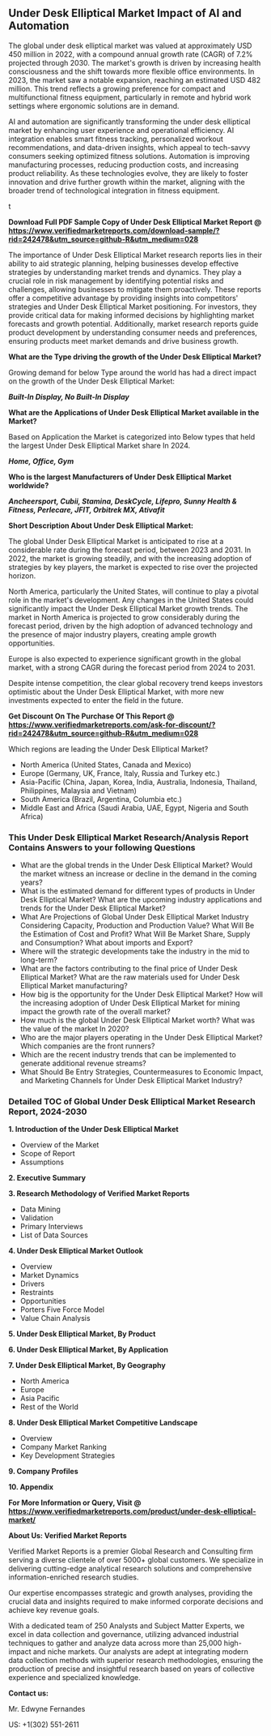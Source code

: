 <h2>Under Desk Elliptical Market Impact of AI and Automation</h2><p>The global under desk elliptical market was valued at approximately USD 450 million in 2022, with a compound annual growth rate (CAGR) of 7.2% projected through 2030. The market's growth is driven by increasing health consciousness and the shift towards more flexible office environments. In 2023, the market saw a notable expansion, reaching an estimated USD 482 million. This trend reflects a growing preference for compact and multifunctional fitness equipment, particularly in remote and hybrid work settings where ergonomic solutions are in demand.</p><p>AI and automation are significantly transforming the under desk elliptical market by enhancing user experience and operational efficiency. AI integration enables smart fitness tracking, personalized workout recommendations, and data-driven insights, which appeal to tech-savvy consumers seeking optimized fitness solutions. Automation is improving manufacturing processes, reducing production costs, and increasing product reliability. As these technologies evolve, they are likely to foster innovation and drive further growth within the market, aligning with the broader trend of technological integration in fitness equipment.</p>t</p><p id="" class=""><strong>Download Full PDF Sample Copy of Under Desk Elliptical Market Report @ <a href="https://www.verifiedmarketreports.com/download-sample/?rid=242478&utm_source=github-R&utm_medium=028" target="_blank">https://www.verifiedmarketreports.com/download-sample/?rid=242478&utm_source=github-R&utm_medium=028</a></strong></p><p>The importance of&nbsp;Under Desk Elliptical Market research reports lies in their ability to aid strategic planning, helping businesses develop effective strategies by understanding market trends and dynamics. They play a crucial role in risk management by identifying potential risks and challenges, allowing businesses to mitigate them proactively. These reports offer a competitive advantage by providing insights into competitors' strategies and Under Desk Elliptical Market positioning. For investors, they provide critical data for making informed decisions by highlighting market forecasts and growth potential. Additionally, market research reports guide product development by understanding consumer needs and preferences, ensuring products meet market demands and drive business growth.</p><p><strong>What are the&nbsp;Type driving the growth of the Under Desk Elliptical Market?</strong></p><p id="" class="">Growing demand for below Type around the world has had a direct impact on the growth of the Under Desk Elliptical Market:</p><em><strong>Built-In Display, No Built-In Display</strong></em></p><strong>What are the&nbsp;Applications&nbsp;of Under Desk Elliptical Market available in the Market?</strong></p><p id="" class="">Based on Application the Market is categorized into Below types that held the largest Under Desk Elliptical Market share In 2024.</p><em><strong>Home, Office, Gym</strong></em></p><strong>Who is the largest Manufacturers of Under Desk Elliptical Market worldwide?</strong></p><p><em><strong>Ancheersport, Cubii, Stamina, DeskCycle, Lifepro, Sunny Health & Fitness, Perlecare, JFIT, Orbitrek MX, Ativafit</strong></em></p><p id="" class=""><strong>Short Description About Under Desk Elliptical Market:</strong></p><p>The global Under Desk Elliptical Market is anticipated to rise at a considerable rate during the forecast period, between 2023 and 2031. In 2022, the market is growing steadily, and with the increasing adoption of strategies by key players, the market is expected to rise over the projected horizon.</p><p>North America, particularly the United States, will continue to play a pivotal role in the market's development. Any changes in the United States could significantly impact the Under Desk Elliptical Market growth trends. The market in North America is projected to grow considerably during the forecast period, driven by the high adoption of advanced technology and the presence of major industry players, creating ample growth opportunities.</p><p>Europe is also expected to experience significant growth in the global market, with a strong CAGR during the forecast period from 2024 to 2031.</p><p>Despite intense competition, the clear global recovery trend keeps investors optimistic about the Under Desk Elliptical Market, with more new investments expected to enter the field in the future.</p><p id="" class=""><strong>Get Discount On The Purchase Of This Report @ <a href="https://www.verifiedmarketreports.com/ask-for-discount/?rid=242478&utm_source=github-R&utm_medium=028" target="_blank">https://www.verifiedmarketreports.com/ask-for-discount/?rid=242478&utm_source=github-R&utm_medium=028</a></strong></p>Which regions are leading the Under Desk Elliptical Market?</p><ul><li>North America (United States, Canada and Mexico)</li><li>Europe (Germany, UK, France, Italy, Russia and Turkey etc.)</li><li>Asia-Pacific (China, Japan, Korea, India, Australia, Indonesia, Thailand, Philippines, Malaysia and Vietnam)</li><li>South America (Brazil, Argentina, Columbia etc.)</li><li>Middle East and Africa (Saudi Arabia, UAE, Egypt, Nigeria and South Africa)</li></ul><h3 id="" class="">This Under Desk Elliptical Market Research/Analysis Report Contains Answers to your following Questions</h3><ul><li>What are the global trends in the Under Desk Elliptical Market? Would the market witness an increase or decline in the demand in the coming years?</li><li>What is the estimated demand for different types of products in Under Desk Elliptical Market? What are the upcoming industry applications and trends for the Under Desk Elliptical Market?</li><li>What Are Projections of Global Under Desk Elliptical Market Industry Considering Capacity, Production and Production Value? What Will Be the Estimation of Cost and Profit? What Will Be Market Share, Supply and Consumption? What about imports and Export?</li><li>Where will the strategic developments take the industry in the mid to long-term?</li><li>What are the factors contributing to the final price of Under Desk Elliptical Market? What are the raw materials used for Under Desk Elliptical Market manufacturing?</li><li>How big is the opportunity for the Under Desk Elliptical Market? How will the increasing adoption of Under Desk Elliptical Market for mining impact the growth rate of the overall market?</li><li>How much is the global Under Desk Elliptical Market worth? What was the value of the market In 2020?</li><li>Who are the major players operating in the Under Desk Elliptical Market? Which companies are the front runners?</li><li>Which are the recent industry trends that can be implemented to generate additional revenue streams?</li><li>What Should Be Entry Strategies, Countermeasures to Economic Impact, and Marketing Channels for Under Desk Elliptical Market Industry?</li></ul><h3 id="" class="">Detailed TOC of Global Under Desk Elliptical Market Research Report, 2024-2030</h3><p id="" class=""><strong>1. Introduction of the Under Desk Elliptical Market</strong></p><ul><li>Overview of the Market</li><li>Scope of Report</li><li>Assumptions</li></ul><p id="" class=""><strong>2. Executive Summary</strong></p><p id="" class=""><strong>3. Research Methodology of Verified Market Reports</strong></p><ul><li>Data Mining</li><li>Validation</li><li>Primary Interviews</li><li>List of Data Sources</li></ul><p id="" class=""><strong>4. Under Desk Elliptical Market Outlook</strong></p><ul><li>Overview</li><li>Market Dynamics</li><li>Drivers</li><li>Restraints</li><li>Opportunities</li><li>Porters Five Force Model</li><li>Value Chain Analysis</li></ul><p id="" class=""><strong>5. Under Desk Elliptical Market, By Product</strong></p><p id="" class=""><strong>6. Under Desk Elliptical Market, By Application</strong></p><p id="" class=""><strong>7. Under Desk Elliptical Market, By Geography</strong></p><ul><li>North America</li><li>Europe</li><li>Asia Pacific</li><li>Rest of the World</li></ul><p id="" class=""><strong>8. Under Desk Elliptical Market Competitive Landscape</strong></p><ul><li>Overview</li><li>Company Market Ranking</li><li>Key Development Strategies</li></ul><p id="" class=""><strong>9. Company Profiles</strong></p><p id="" class=""><strong>10. Appendix</strong></p><p id="" class=""><strong>For More Information or Query, Visit @ <a href="https://www.verifiedmarketreports.com/product/under-desk-elliptical-market/" target="_blank">https://www.verifiedmarketreports.com/product/under-desk-elliptical-market/</a></strong></p><p id="" class=""><strong>About Us: Verified Market Reports</strong></p><p id="" class="">Verified Market Reports is a premier Global Research and Consulting firm serving a diverse clientele of over 5000+ global customers. We specialize in delivering cutting-edge analytical research solutions and comprehensive information-enriched research studies.</p><p id="" class="">Our expertise encompasses strategic and growth analyses, providing the crucial data and insights required to make informed corporate decisions and achieve key revenue goals.</p><p id="" class="">With a dedicated team of 250 Analysts and Subject Matter Experts, we excel in data collection and governance, utilizing advanced industrial techniques to gather and analyze data across more than 25,000 high-impact and niche markets. Our analysts are adept at integrating modern data collection methods with superior research methodologies, ensuring the production of precise and insightful research based on years of collective experience and specialized knowledge.</p><p id="" class=""><strong>Contact us:</strong></p><p id="" class="">Mr. Edwyne Fernandes</p><p id="" class="">US: +1(302) 551-2611</p>